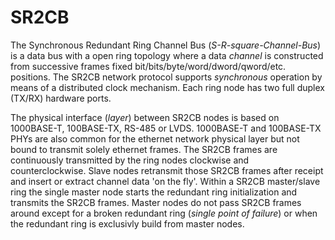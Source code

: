 # SR2CB
<p>The Synchronous Redundant Ring Channel Bus (<i>S-R-square-Channel-Bus</i>) is a data bus with a open ring topology where a data <i>channel</i> is constructed from successive frames fixed bit/bits/byte/word/dword/qword/etc. positions. The
SR2CB network protocol supports <i>synchronous</i> operation by means of a distributed clock mechanism. Each ring node has two full duplex (TX/RX) hardware ports.</p>

<p>The physical interface (<i>layer</i>) between SR2CB nodes is based on 1000BASE-T, 100BASE-TX, RS-485 or LVDS. 1000BASE-T and 100BASE-TX PHYs are also common for the ethernet network physical layer but not bound to transmit solely ethernet frames. The SR2CB frames are continuously transmitted by the ring nodes clockwise and counterclockwise. Slave nodes retransmit those SR2CB frames after receipt and insert or extract channel data 'on the fly'. Within a SR2CB master/slave ring the single master node starts the redundant ring initialization and transmits the SR2CB frames. Master nodes do not pass SR2CB frames around except for a broken redundant ring (<i>single point of failure</i>) or when the redundant ring is exclusivly build from master nodes.</p>
